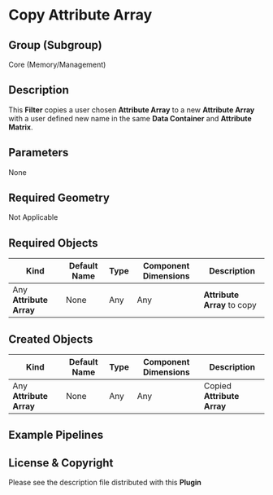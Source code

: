 Copy Attribute Array 
=============

## Group (Subgroup) ##

Core (Memory/Management)

## Description ##

This **Filter** copies a user chosen **Attribute Array** to a new **Attribute Array** with a user defined new name in the same **Data Container** and **Attribute Matrix**.

## Parameters ##

None

## Required Geometry ##

Not Applicable

## Required Objects ##

| Kind | Default Name | Type | Component Dimensions | Description |
|------|--------------|------|----------------------|-------------|
| Any **Attribute Array** | None | Any | Any | **Attribute Array** to copy |


## Created Objects ##

| Kind | Default Name | Type | Component Dimensions | Description |
|------|--------------|-------------|---------|----------------|
| Any **Attribute Array** | None | Any | Any | Copied **Attribute Array** |


## Example Pipelines ##



## License & Copyright ##

Please see the description file distributed with this **Plugin**


